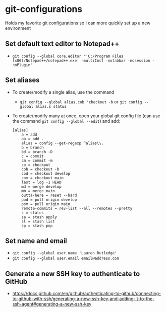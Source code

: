 # git-configurations
Holds my favorite git configurations so I can more quickly set up a new environment

## Set default text editor to Notepad++
- `git config --global core.editor "'C:/Program Files (x86)/Notepad++/notepad++.exe' -multiInst -notabbar -nosession -noPlugin"`

## Set aliases

- To create/modify a single alias, use the command
    - `git config --global alias.cob 'checkout -b` or `git config --global alias.s status`
    
- To create/modify many at once, open your global git config file (can use the command `git config --global --edit`) and add:
  
  ```
  [alias]
      a = add
      aa = add .
      alias = config --get-regexp ^alias\\.
      b = branch
      bd = branch -D
      c = commit
      cm = commit -m
      co = checkout
      cob = checkout -b
      cod = checkout develop
      com = checkout main
      last = log -1 HEAD
      md = merge develop
      mm = merge main
      outta-here = reset --hard
      pod = pull origin develop
      pom = pull origin main
      remote-commits = rev-list --all --remotes --pretty
      s = status
      sa = stash apply
      sl = stash list
      sp = stash pop
  ```

## Set name and email
- `git config --global user.name 'Lauren Rutledge'`
- `git config --global user.email email@address.com`

## Generate a new SSH key to authenticate to GitHub
- https://docs.github.com/en/github/authenticating-to-github/connecting-to-github-with-ssh/generating-a-new-ssh-key-and-adding-it-to-the-ssh-agent#generating-a-new-ssh-key
